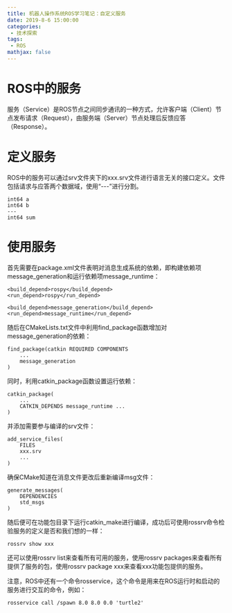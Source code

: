 ```yaml
---
title: 机器人操作系统ROS学习笔记：自定义服务
date: 2019-8-6 15:00:00
categories:
 - 技术探索
tags: 
 - ROS
mathjax: false
---
```


# ROS中的服务

服务（Service）是ROS节点之间同步通讯的一种方式，允许客户端（Client）节点发布请求（Request），由服务端（Server）节点处理后反馈应答（Response）。

# 定义服务

ROS中的服务可以通过srv文件夹下的xxx.srv文件进行语言无关的接口定义。文件包括请求与应答两个数据域，使用“---”进行分割。

```
int64 a
int64 b
---
int64 sum
```

# 使用服务


首先需要在package.xml文件表明对消息生成系统的依赖，即构建依赖项message_generation和运行依赖项message_runtime：

```
<build_depend>rospy</build_depend>
<run_depend>rospy</run_depend>

<build_depend>message_generation</build_depend>
<run_depend>message_runtime</run_depend>
```

随后在CMakeLists.txt文件中利用find_package函数增加对message_generation的依赖：
```
find_package(catkin REQUIRED COMPONENTS
    ...
    message_generation
)
```

同时，利用catkin_package函数设置运行依赖：
```
catkin_package(
    ...
    CATKIN_DEPENDS message_runtime ...
)
```

并添加需要参与编译的srv文件：
```
add_service_files(
    FILES
    xxx.srv
    ...
)
```

确保CMake知道在消息文件更改后重新编译msg文件：
```
generate_messages(
    DEPENDENCIES
    std_msgs
)
```

随后便可在功能包目录下运行catkin_make进行编译，成功后可使用rossrv命令检验服务的定义是否和我们想的一样：
```
rossrv show xxx
```

还可以使用rossrv list来查看所有可用的服务，使用rossrv packages来查看所有提供了服务的包，使用rossrv package xxx来查看xxx功能包提供的服务。

注意，ROS中还有一个命令rosservice，这个命令是用来在ROS运行时和启动的服务进行交互的命令，例如：

```
rosservice call /spawn 8.0 8.0 0.0 'turtle2'
```
